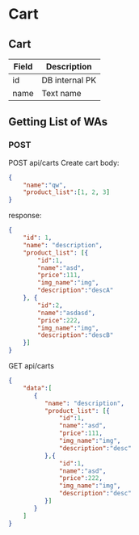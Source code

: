 # Cart

## Cart
Field|Description
---|---
id| DB internal PK
name|  Text name

## Getting List of WAs
### POST

POST api/carts 
Create cart 
body: 
```json
{
    "name":"qw",
    "product_list":[1, 2, 3]
}
```

response:
```json
{
    "id": 1,
    "name": "description",
    "product_list": [{
        "id":1,
        "name":"asd", 
        "price":111, 
        "img_name":"img", 
        "description":"descA"
    }, {
        "id":2,
        "name":"asdasd", 
        "price":222, 
        "img_name":"img", 
        "description":"descB"
    }]
}
```

GET api/carts 

```json
{
    "data":[
       {
          "name": "description",
          "product_list": [{
              "id":1,
              "name":"asd", 
              "price":111, 
              "img_name":"img", 
              "description":"desc"
          },{
              "id":1,
              "name":"asd", 
              "price":222, 
              "img_name":"img", 
              "description":"desc"
          }]
       }
    ]
}
```



